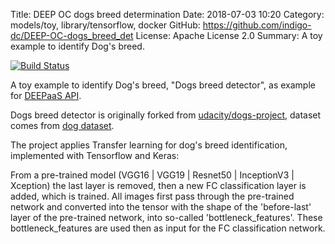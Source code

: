 Title: DEEP OC dogs breed determination
Date: 2018-07-03 10:20
Category: models/toy, library/tensorflow, docker
GitHub: https://github.com/indigo-dc/DEEP-OC-dogs_breed_det
License: Apache License 2.0
Summary: A toy example to identify Dog's breed.

[![Build Status](https://jenkins.indigo-datacloud.eu:8080/buildStatus/icon?job=Pipeline-as-code/DEEP-OC-org/dogs_breed_det/master)](https://jenkins.indigo-datacloud.eu:8080/job/Pipeline-as-code/job/DEEP-OC-org/job/dogs_breed_det/job/master/)

A toy example to identify Dog's breed, "Dogs breed detector", as example for [DEEPaaS API](https://github.com/indigo-dc/DEEPaaS).

Dogs breed detector is originally forked from [udacity/dogs-project](https://github.com/udacity/dog-project), dataset comes from [dog dataset](https://s3-us-west-1.amazonaws.com/udacity-aind/dog-project/dogImages.zip).

The project applies Transfer learning for dog's breed identification, implemented with Tensorflow and Keras:

From a pre-trained model (VGG16 | VGG19 | Resnet50 | InceptionV3 | Xception) the last layer is removed, then a new FC classification layer is added, which is trained. All images first pass through the pre-trained network and converted into the tensor with the shape of the 'before-last' layer of the pre-trained network, into so-called 'bottleneck_features'. These bottleneck_features are used then as input for the FC classification network.
